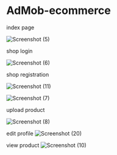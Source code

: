 # AdMob-ecommerce
index page

![Screenshot (5)](https://user-images.githubusercontent.com/45625157/229365810-528c6bf5-3bab-4b64-bb4d-2e36cf852a76.png)

shop login

![Screenshot (6)](https://user-images.githubusercontent.com/45625157/229365865-333ff16e-f825-4a3b-8552-deb3f7e4d99f.png)

shop registration

![Screenshot (11)](https://user-images.githubusercontent.com/45625157/229366056-3086e519-098a-4c41-beea-4850e81054b7.png)

![Screenshot (7)](https://user-images.githubusercontent.com/45625157/229366127-1ff1396e-140c-4a7e-8fca-bd169688f6ce.png)

upload product

![Screenshot (8)](https://user-images.githubusercontent.com/45625157/229366186-c1b326f2-6c7a-497b-8f56-8b3cc7ab782e.png)

edit profile
![Screenshot (20)](https://user-images.githubusercontent.com/45625157/229366230-cdf9a7a6-9c2b-425a-a841-1e27e8931587.png)

view product
![Screenshot (10)](https://user-images.githubusercontent.com/45625157/229366367-850e998e-b767-4ea2-bae2-b528cddd3cc3.png)



